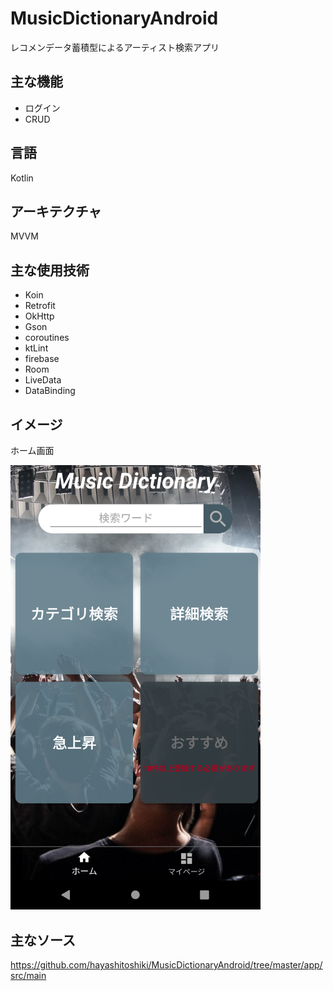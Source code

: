 # MusicDictionaryAndroid
 
レコメンデータ蓄積型によるアーティスト検索アプリ

## 主な機能
* ログイン
* CRUD
 
## 言語
Kotlin

## アーキテクチャ
MVVM

## 主な使用技術
* Koin
* Retrofit
* OkHttp
* Gson
* coroutines
* ktLint
* firebase
* Room
* LiveData
* DataBinding

## イメージ
ホーム画面

<img src="https://github.com/hayashitoshiki/MusicDictionaryAndroid/blob/master/picture/music_dictionary_android_home.png" width="400">  


## 主なソース

https://github.com/hayashitoshiki/MusicDictionaryAndroid/tree/master/app/src/main
